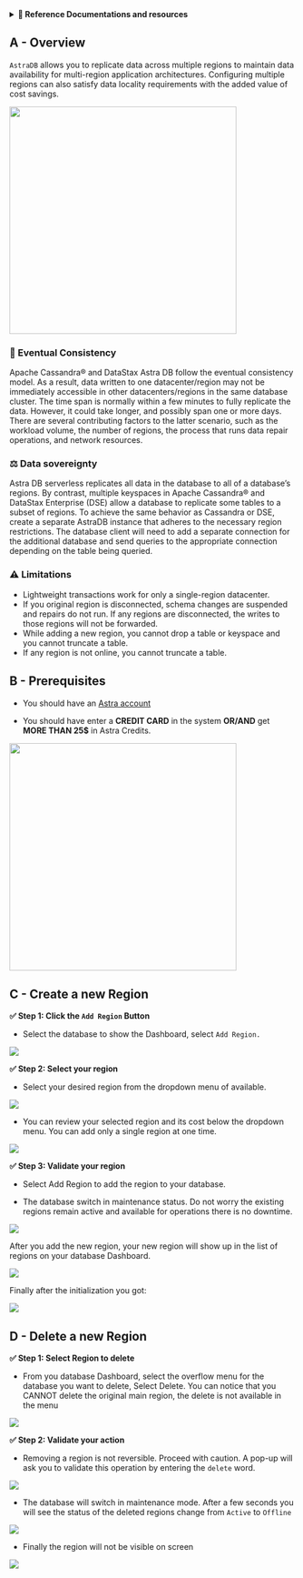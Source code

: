 <details>
<summary><b> 📖 Reference Documentations and resources</b></summary>
<ol>
<li><a href="https://docs.datastax.com/en/astra/docs/db-multi-region.html"><b>📖  Astra Docs</b> - Reference documentation</a>
<li><a href="https://www.youtube.com/watch?v=UMkX41Y0yZE"><b>🎥 Youtube Video</b> - Walk through instance creation</a>
</ol>
</details>

## A - Overview

`AstraDB` allows you to replicate data across multiple regions to maintain data availability for multi-region application architectures. Configuring multiple regions can also satisfy data locality requirements with the added value of cost savings.

<img src="../../../img/astra/astra-multiregions.png" height="400px"/>

### 🔄 Eventual Consistency

Apache Cassandra® and DataStax Astra DB follow the eventual consistency model. As a result, data written to one datacenter/region may not be immediately accessible in other datacenters/regions in the same database cluster. The time span is normally within a few minutes to fully replicate the data. However, it could take longer, and possibly span one or more days. There are several contributing factors to the latter scenario, such as the workload volume, the number of regions, the process that runs data repair operations, and network resources.

### ⚖️ Data sovereignty

Astra DB serverless replicates all data in the database to all of a database’s regions. By contrast, multiple keyspaces in Apache Cassandra® and DataStax Enterprise (DSE) allow a database to replicate some tables to a subset of regions. To achieve the same behavior as Cassandra or DSE, create a separate AstraDB instance that adheres to the necessary region restrictions. The database client will need to add a separate connection for the additional database and send queries to the appropriate connection depending on the table being queried.

### ⚠️ Limitations

- Lightweight transactions work for only a single-region datacenter.
- If you original region is disconnected, schema changes are suspended and repairs do not run. If any regions are disconnected, the writes to those regions will not be forwarded.
- While adding a new region, you cannot drop a table or keyspace and you cannot truncate a table.
- If any region is not online, you cannot truncate a table.

## B - Prerequisites

- You should have an [Astra account](http://astra.datastax.com/)

- You should have enter a **CREDIT CARD** in the system **OR/AND** get **MORE THAN 25$** in Astra Credits.

<img src="../../../img/astra/multi-regions-1.png" width="400px"/>

## C - Create a new Region

**✅ Step 1: Click the `Add Region` Button**

- Select the database to show the Dashboard, select `Add Region.`

<img src="../../../img/astra/multi-regions-2.png"/>

**✅ Step 2: Select your region**

- Select your desired region from the dropdown menu of available.

<img src="../../../img/astra/multi-regions-3.png"/>

- You can review your selected region and its cost below the dropdown menu. You can add only a single region at one time.

<img src="../../../img/astra/multi-regions-4.png"/>

**✅ Step 3: Validate your region**

- Select Add Region to add the region to your database.

- The database switch in maintenance status. Do not worry the existing regions remain active and available for operations there is no downtime.

<img src="../../../img/astra/multi-regions-5.png"/>

After you add the new region, your new region will show up in the list of regions on your database Dashboard.

<img src="../../../img/astra/multi-regions-6.png"/>

Finally after the initialization you got:

<img src="../../../img/astra/multi-regions-7.png"/>

## D - Delete a new Region

**✅ Step 1: Select Region to delete**

- From you database Dashboard, select the overflow menu for the database you want to delete, Select Delete. You can notice that you CANNOT delete the original main region, the delete is not available in the menu

<img src="../../../img/astra/delete-region-1.png"/>

**✅ Step 2: Validate your action**

- Removing a region is not reversible. Proceed with caution. A pop-up will ask you to validate this operation by entering the `delete` word.

<img src="../../../img/astra/delete-region-2.png"/>

- The database will switch in maintenance mode. After a few seconds you will see the status of the deleted regions change from `Active` to `Offline`

<img src="../../../img/astra/delete-region-3.png"/>

- Finally the region will not be visible on screen

<img src="../../../img/astra/delete-region-4.png"/>

